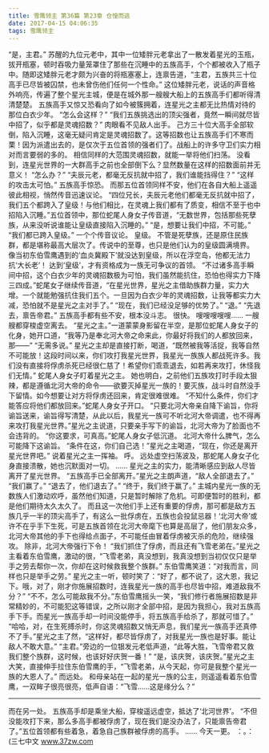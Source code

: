 ```yaml
---
title: 雪鹰领主 第36篇 第23章 仓惶而逃
date: 2017-04-15 04:06:35
tags: 雪鹰领主
---
```


“是，主君。”
苏醒的九位元老中，其中一位矮胖元老拿出了一散发着星光的玉瓶，拔开瓶塞，顿时吞吸力量笼罩住了那些在沉睡中的五族高手，个个都被收入了瓶子中。随即这矮胖元老才颇为兴奋的将瓶塞塞上，连禀告道，“主君，五族共三十位高手已尽皆被囚禁，也未曾伤他们任何一个性命。”
这位矮胖元老，说话的声音格外响亮，传遍了整个星光主城，便是在城外那一艘艘大船上的五族高手们都听得清清楚楚。
五族高手又惊又恐看向了如今被簇拥着，连星光之主都无比热情对待的那位白衣少年。
“怎么会这样？”
“我们五族挑选出的顶尖强者，竟然一瞬间就尽皆中招了，似乎都是灵魂招数？”
肉眼看不见敌人出手。
己方三十位大高手全部软倒，陷入沉睡，这毫无疑问肯定是灵魂招数了。这等招数也让五族高手们不寒而栗！因为派遣出去的，是仅次于五位首领的强者们了。战船上的许多守卫们实力相对而言要弱的多的。
相信同样的大范围灵魂招数，就能一举将他们扫荡。
没看到，连星光世界的一大群高手之前也全部倒下么？显然数量在这样的招数面前并无意义！
“怎么办？”
“夫辰元老，都毫无反抗就中招了，我们谁能挡得住？”
“这样的攻击太可怕。”
五族高手惊恐。
而那五位首领同样不安，他们在各自大船上遥遥彼此相视，悄然传音迅速议论。
“四位兄长，夫辰元老他们都毫无反抗就中招了，我们五个都跨入了皇级！与他们相比，在灵魂上我们都有了质变，相信不至于也中招陷入沉睡。”五位首领中，那位蛇尾人身女子传音道，“无数世界，包括那些死孽族，从来没听说谁能让皇级直接陷入沉睡的。”
“是，想要让我们中招，不可能。”
“我们都已跨入皇级。”
一个个传音议论。
皇级。
不管是死孽族，还是原住民族群，都是堪称最高大层次了。传说中的至尊，也只是他们认为的皇级圆满境界。
像当初东伯雪鹰遇到的‘血炎冀殿下’就没达到皇级，所以在浮空岛，他都无法力抗‘大长老’！
达到‘皇级’，才有资格成为一族无可争议的首领。
“不过诸多高手瞬间中招，这个白衣少年的灵魂招数极为可怕，我们虽然能抗住，恐怕也得实力下降三四成。”蛇尾女子继续传音道，“在星光世界，星光之主借助族群力量，实力大增。一个就能勉强抗住我们五个。一旦因为白衣少年的灵魂招数，让我等都实力大减，恐怕就不是星光之主对手了。”
“现在，我们已经没足够的优势了。”
“退。”
“先退去，禀告帝君。”
五族高手都有些不安，根本没斗志。
很快。
嗖嗖嗖嗖嗖……
一艘艘都穿梭虚空离去。
“星光之主。”一道蒙蒙身影留在半空，是那位蛇尾人身女子的化身，她开口道，“我等乃是奉北河大帝之命来此，你最好将我们的人都放回来，那——”
“无需多说。”
星光之主却是直接打断，喝道，“既然被我等活捉，我等自然不可能放！这段时间以来，你们攻打我星光世界，我星光一族族人都战死许多。我们没有直接将俘虏杀死已经很仁慈了！希望你们乖乖退去，如若再来攻打，休怪我们无情。”
蛇尾人身女子盯着星光之主。
她也明白，之前他们五族攻打时手段太狠辣，都是遵循北河大帝的命令——欲要灭掉星光一族的！要灭族，战斗时自然没手下留情。如今想要让对方将俘虏还回来，肯定很难很难。
“不知什么条件，你们才能答应将他们都放回来。”蛇尾人身女子开口。
“只要北河大帝亲自降下谕旨，你将谕旨送来，谕旨得写清楚，从此以后，我星光一族可不听北河大帝调遣，也不得再来攻打我星光世界。”星光之主说道，只要亲手写下的谕旨，北河大帝为了脸面也不会违背的。
“你这要求，可真高。”蛇尾人身女子低沉道。
北河大帝什么脾气，怎么可能降下这谕旨。
“条件在这，你们自己选！”星光之主喝道，“现在，你还是离开星光世界吧。”
说着星光之主一挥袖。
呼。
远处虚空扫荡波及，那蛇尾人身女子化身直接溃散，她也沉默面对一切。
……
星光之主的实力，能清晰感应到敌人尽皆离开了星光世界。
“五族高手已全部离开。”星光之主朗声道，“敌人全部退去了。”
“我们赢了。”
“退去了，他们退去了。”
“终于，我们终于赢了。”
主城内星光一族的无数族人们激动欢呼，虽然他们知道，只是暂时解除了危机。可即便暂时的胜利，都是他们期待太久太久了。
而且这一次他们手上还有重要的俘虏，那可都是敌方五族几乎一半的顶尖高手了，有这么一批俘虏在，五族也会投鼠忌器！‘北河大帝’或许不在乎手下生死，可是五族首领在北河大帝麾下也算是高层了，他们朋友众多，北河大帝其他的手下也得给点面子，不可能任由冒着俘虏被灭杀的危险，继续强攻。
除非，北河大帝强行下令！
“我们抓住了俘虏，而且还有飞雪老弟在。”星光之主看着东伯雪鹰，激动的很，“飞雪老弟，真没想到，我真没想到当初仅仅只是举手之劳去帮你一次，你却在这时候救我整个族群。”
东伯雪鹰笑道：“对我而言，同样也只是举手之劳。”
星光之主一听，顿时笑了：“好了，都不说了，这大恩，我记下。哦，对了，刚才你施展招数时，连我星光一族的高手也尽皆中招，难道敌我不分？”
“不不，怎么可能敌我不分。”东伯雪鹰摇头一笑，“我们修行者施展招数是非常精妙的，不可能犯这等错误，之所以刚才全部中招，是因为我担心，我对五族高手下手。而星光一族高手却一时间没能停手，将五族高手给杀了，那就可惜了。”
“哈哈，对，在生死搏杀时，你这灵魂招数又悄无声息，我们星光一族高手还真停不了手。”星光之主了然，“这样好，都尽皆俘虏了，对我星光一族也是好事。能让敌人不敢大意。”
“主君。”旁边的一位银发元老低声道，“此等大胜，飞雪帝君又救我们整个族群，这时候，也该好好庆贺一番！”
“是，该庆贺，该庆贺。”星光之主大笑，直接伸手拉住东伯雪鹰的手，“飞雪老弟，从今天起，你可是我整个星光一族的大恩人了。”
而远处。
和母亲站在一起的星光一族的公主，则遥遥看着东伯雪鹰，一双眸子很亮很亮，低声自语：“飞雪……这是缘分么？”
******
而在另一处。
五族高手却是乘坐大船，穿梭遥远虚空，抵达了‘北河世界’。
“不但没能攻打下来，那么多高手都被俘虏了，现在我们是没办法了，只能禀告帝君了。”五位首领都有些着急，着急自己族群被俘虏的高手。
……
今天一更。
：。：
(三七中文 www.37zw.com